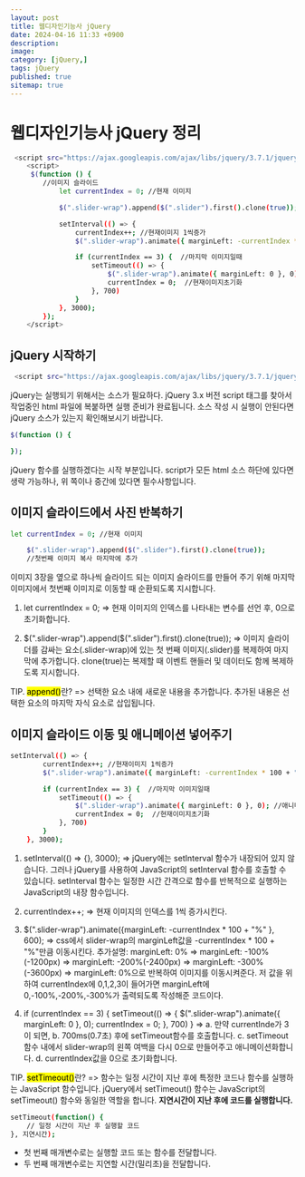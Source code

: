 ```yaml
---
layout: post
title: 웹디자인기능사 jQuery 
date: 2024-04-16 11:33 +0900
description: 
image: 
category: [jQuery,]
tags: jQuery 
published: true
sitemap: true
---
```


# 웹디자인기능사 jQuery 정리

````bash
 <script src="https://ajax.googleapis.com/ajax/libs/jquery/3.7.1/jquery.min.js"></script>
    <script>
     $(function () {
        //이미지 슬라이드
            let currentIndex = 0; //현재 이미지

            $(".slider-wrap").append($(".slider").first().clone(true));  //첫번째 이미지 복사 마지막에 추가

            setInterval(() => {
                currentIndex++; //현재이미지 1씩증가
                $(".slider-wrap").animate({ marginLeft: -currentIndex * 100 + "%" }, 600);

                if (currentIndex == 3) {  //마지막 이미지일때
                    setTimeout(() => {
                        $(".slider-wrap").animate({ marginLeft: 0 }, 0); //애니메이션 정지
                        currentIndex = 0;  //현재이미지초기화
                    }, 700)
                }
            }, 3000);
        });
    </script>
````

##  jQuery 시작하기

````bash
 <script src="https://ajax.googleapis.com/ajax/libs/jquery/3.7.1/jquery.min.js"></script>
 ````
 jQuery는 실행되기 위해서는 소스가 필요하다. jQuery 3.x 버전 script 태그를 찾아서 작업중인 html 파일에 복붙하면 실행 준비가 완료됩니다. 소스 작성 시 실행이 안된다면 jQuery 소스가 있는지 확인해보시기 바랍니다.

 ````bash
 $(function () {

 });
 ````

jQuery 함수를 실행하겠다는 시작 부분입니다. script가 모든 html 소스 하단에 있다면 생략 가능하나, 위 쪽이나 중간에 있다면 필수사항입니다.

##  이미지 슬라이드에서 사진 반복하기

````bash
let currentIndex = 0; //현재 이미지

    $(".slider-wrap").append($(".slider").first().clone(true));  
    //첫번째 이미지 복사 마지막에 추가
 ````

이미지 3장을 옆으로 하나씩 슬라이드 되는 이미지 슬라이드를 만들어 주기 위해 마지막 이미지에서 첫번째 이미지로 이동할 때 순환되도록 지시합니다.

1. let currentIndex = 0; 
=> 현재 이미지의 인덱스를 나타내는 변수를 선언 후, 0으로 초기화합니다.

2. $(".slider-wrap").append($(".slider").first().clone(true)); 
=> 이미지 슬라이더를 감싸는 요소(.slider-wrap)에 있는 첫 번째 이미지(.slider)를 복제하여 마지막에 추가합니다. clone(true)는 복제할 때 이벤트 핸들러 및 데이터도 함께 복제하도록 지시합니다.

TIP. <mark>append()</mark>란?
=> 선택한 요소 내에 새로운 내용을 추가합니다. 추가된 내용은 선택한 요소의 마지막 자식 요소로 삽입됩니다.

##  이미지 슬라이드 이동 및 애니메이션 넣어주기

````bash
setInterval(() => {
        currentIndex++; //현재이미지 1씩증가
        $(".slider-wrap").animate({ marginLeft: -currentIndex * 100 + "%" }, 600);

        if (currentIndex == 3) {  //마지막 이미지일때
            setTimeout(() => {
                $(".slider-wrap").animate({ marginLeft: 0 }, 0); //애니메이션 정지
                currentIndex = 0;  //현재이미지초기화
            }, 700)
        }
    }, 3000);
````

1. setInterval(() => {}, 3000);
=> jQuery에는 setInterval 함수가 내장되어 있지 않습니다. 그러나 jQuery를 사용하여 JavaScript의 setInterval 함수를 호출할 수 있습니다. setInterval 함수는 일정한 시간 간격으로 함수를 반복적으로 실행하는 JavaScript의 내장 함수입니다.

2. currentIndex++;
=> 현재 이미지의 인덱스를 1씩 증가시킨다.

3. $(".slider-wrap").animate({marginLeft: -currentIndex * 100 + "%" }, 600);
=> css에서 slider-wrap의 marginLeft값을 -currentIndex * 100 + "%"만큼 이동시킨다.
추가설명: marginLeft: 0% => marginLeft: -100%(-1200px) => marginLeft: -200%(-2400px) => marginLeft: -300%(-3600px) => marginLeft: 0%으로 반복하여 이미지를 이동시켜준다. 저 값을 위하여 currentIndex에 0,1,2,3이 들어가면 marginLeft에 0,-100%,-200%,-300%가 출력되도록 작성해준 코드이다.

4. if (currentIndex == 3) { 
        setTimeout(() => {
            $(".slider-wrap").animate({ marginLeft: 0 }, 0);
            currentIndex = 0; 
        }, 700)
    }
=>  a. 만약 currentInde가 3이 되면,
    b. 700ms(0.7초) 후에 setTimeout함수를 호출합니다.
    c. setTimeout함수 내에서 slider-wrap의 왼쪽 여백을 다시 0으로 만들어주고 애니메이션화합니다.
    d. currentIndex값을 0으로 초기화합니다.

TIP. <mark>setTimeout()</mark>란?
=> 함수는 일정 시간이 지난 후에 특정한 코드나 함수를 실행하는 JavaScript 함수입니다. jQuery에서 setTimeout() 함수는 JavaScript의 setTimeout() 함수와 동일한 역할을 합니다. <b>지연시간이 지난 후에 코드를 실행합니다.</b>

````bash
setTimeout(function() {
    // 일정 시간이 지난 후 실행할 코드
}, 지연시간);
````

* 첫 번째 매개변수로는 실행할 코드 또는 함수를 전달합니다.
* 두 번째 매개변수로는 지연할 시간(밀리초)을 전달합니다.
